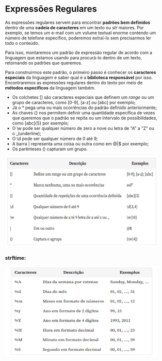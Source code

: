 # Expressões Regulares

As expressões regulares servem para encontrar **padrões bem definidos** dentro de uma **cadeia de caracteres** em um texto ou *str* maiores. Por exemplo, se temos um e-mail com um volume textual enorme contendo um número de telefone específico, poderemos extraí-lo sem precisarmos ler todo o conteúdo.

Para isso, montaremos um padrão de expressão regular de acordo com a linguagem que estamos usando para procurá-lo dentro de um texto, retornando os padrões que queremos.

Para construirmos este padrão, o primeiro passo é conhecer os **caracteres especiais** da linguagem e saber qual é a **biblioteca responsável** por isso. Encontraremos as expressões regulares dentro do texto por meio de **métodos específicos** da linguagem também.

- Os colchetes [] são caracteres especiais que definem um *range* ou um grupo de caracteres, como [0-9], [a-z] ou [abc] por exemplo;
- Já o * pega uma ou mais ocorrências do padrão definido anteriormente;
- As chaves {} nos permitem definir uma quantidade específica de vezes que queremos que o padrão se repita ou um intervalo de possibilidades, como [abc]{5} por exemplo;
- O \w pode ser qualquer número de zero a nove ou letra de "A" a "Z" ou o _(underline);
- O \d pode ser qualquer número de 0 até 9;
- A barra | representa uma coisa ou outra como em @|$ por exemplo;
- Os parênteses () capturam um grupo.

<p align="center">
  <img src="/imagens/regex.jpg" alt="regex" width=500 height=300>
</p>


### strftime:
<p align="center">
  <img src="/imagens/strftime.jpg" alt="strftime" width=500 height=300>
</p>
